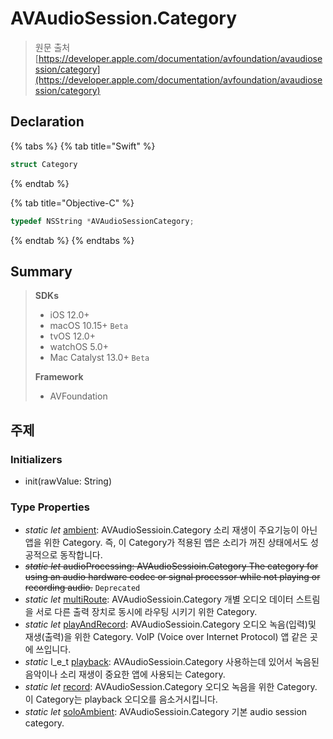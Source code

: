 # AVAudioSession.Category

> 원문 출처  
> [https://developer.apple.com/documentation/avfoundation/avaudiosession/category](https://developer.apple.com/documentation/avfoundation/avaudiosession/category)

## Declaration

{% tabs %}
{% tab title="Swift" %}
```swift
struct Category
```
{% endtab %}

{% tab title="Objective-C" %}
```objectivec
typedef NSString *AVAudioSessionCategory;
```
{% endtab %}
{% endtabs %}

## Summary

> **SDKs**
>
> * iOS 12.0+
> * macOS 10.15+ `Beta`
> * tvOS 12.0+
> * watchOS 5.0+
> * Mac Catalyst 13.0+ `Beta`
>
> **Framework**
>
> * AVFoundation

## 주제

### Initializers

* init\(rawValue: String\)

### Type Properties

* _static_ _let_ [ambient](ambient.md): AVAudioSessioin.Category 소리 재생이 주요기능이 아닌 앱을 위한 Category. 즉, 이 Category가 적용된 앱은 소리가 꺼진 상태에서도 성공적으로 동작합니다.
* ~~_static_ _let_ audioProcessing: AVAudioSessioin.Category The category for using an audio hardware codec or signal processor while not playing or recording audio.~~ `Deprecated`
* _static_ _let_ [multiRoute](untitled.md): AVAudioSessioin.Category 개별 오디오 데이터 스트림을 서로 다른 출력 장치로 동시에 라우팅 시키기 위한 Category.
* _static_ _let_ [playAndRecord](playandrecord.md): AVAudioSessioin.Category 오디오 녹음\(입력\)및 재생\(출력\)을 위한 Category. VoIP \(Voice over Internet Protocol\) 앱 같은 곳에 쓰입니다.
* _static_ l_e_t [playback](playback.md): AVAudioSessioin.Category 사용하는데 있어서 녹음된 음악이나 소리 재생이 중요한 앱에 사용되는 Category.
* _static_ _let_ [record](record.md): AVAudioSession.Category 오디오 녹음을 위한 Category. 이 Category는 playback 오디오를 음소거시킵니다.
* _static_ _let_ [soloAmbient](soloambient.md): AVAudioSessioin.Category 기본 audio session category.



